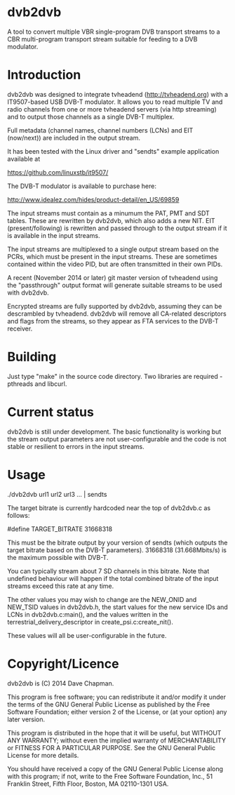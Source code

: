 dvb2dvb
=======

A tool to convert multiple VBR single-program DVB transport streams to
a CBR multi-program transport stream suitable for feeding to a DVB
modulator.


Introduction
============

dvb2dvb was designed to integrate tvheadend (http://tvheadend.org)
with a IT9507-based USB DVB-T modulator.  It allows you to read
multiple TV and radio channels from one or more tvheadend servers (via
http streaming) and to output those channels as a single DVB-T
multiplex.

Full metadata (channel names, channel numbers (LCNs) and EIT
(now/next)) are included in the output stream.

It has been tested with the Linux driver and "sendts" example
application available at

https://github.com/linuxstb/it9507/

The DVB-T modulator is available to purchase here:

http://www.idealez.com/hides/product-detail/en_US/69859

The input streams must contain as a minumum the PAT, PMT and SDT
tables.  These are rewritten by dvb2dvb, which also adds a new NIT.  EIT
(present/following) is rewritten and passed through to the output
stream if it is available in the input streams.

The input streams are multiplexed to a single output stream based on
the PCRs, which must be present in the input streams.  These are
sometimes contained within the video PID, but are often transmitted in
their own PIDs.

A recent (November 2014 or later) git master version of tvheadend
using the "passthrough" output format will generate suitable streams
to be used with dvb2dvb.

Encrypted streams are fully supported by dvb2dvb, assuming they can be
descrambled by tvheadend.  dvb2dvb will remove all CA-related
descriptors and flags from the streams, so they appear as FTA services
to the DVB-T receiver.


Building
========

Just type "make" in the source code directory.  Two libraries are
required - pthreads and libcurl.


Current status
==============

dvb2dvb is still under development.  The basic functionality is
working but the stream output parameters are not user-configurable and
the code is not stable or resilient to errors in the input streams.


Usage
=====

./dvb2dvb url1 url2 url3 ... | sendts

The target bitrate is currently hardcoded near the top of dvb2dvb.c as
follows:

#define TARGET_BITRATE 31668318

This must be the bitrate output by your version of sendts (which
outputs the target bitrate based on the DVB-T parameters).  31668318
(31.668Mbits/s) is the maximum possible with DVB-T.

You can typically stream about 7 SD channels in this bitrate.  Note
that undefined behaviour will happen if the total combined bitrate of
the input streams exceed this rate at any time.

The other values you may wish to change are the NEW_ONID and NEW_TSID
values in dvb2dvb.h, the start values for the new service IDs and LCNs
in dvb2dvb.c:main(), and the values written in the
terrestrial_delivery_descriptor in create_psi.c:create_nit().

These values will all be user-configurable in the future.


Copyright/Licence
=================

dvb2dvb is (C) 2014 Dave Chapman.  

This program is free software; you can redistribute it and/or modify
it under the terms of the GNU General Public License as published by
the Free Software Foundation; either version 2 of the License, or
(at your option) any later version.

This program is distributed in the hope that it will be useful,
but WITHOUT ANY WARRANTY; without even the implied warranty of
MERCHANTABILITY or FITNESS FOR A PARTICULAR PURPOSE.  See the
GNU General Public License for more details.

You should have received a copy of the GNU General Public License along
with this program; if not, write to the Free Software Foundation, Inc.,
51 Franklin Street, Fifth Floor, Boston, MA 02110-1301 USA.




